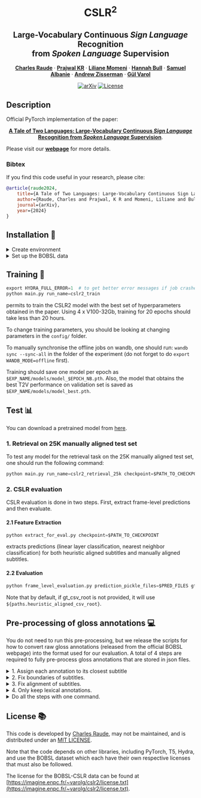 <div align="center">

# CSLR<sup>2</sup>
## Large-Vocabulary Continuous *Sign Language* Recognition <br> from *Spoken Language* Supervision

<a href="https://imagine.enpc.fr/~raudec/"><strong>Charles Raude</strong></a> · <a href="https://www.robots.ox.ac.uk/~prajwal/"><strong>Prajwal KR</strong></a> · <a href="https://www.robots.ox.ac.uk/~liliane/"><strong>Liliane Momeni</strong></a> ·
<a href="https://hannahbull.github.io/"><strong>Hannah Bull</strong></a> · <a href="https://samuelalbanie.com/"><strong>Samuel Albanie</strong></a> · <a href="https://www.robots.ox.ac.uk/~az/"><strong>Andrew Zisserman</strong></a> · <a href="https://imagine.enpc.fr/~varolg"><strong>G&uuml;l Varol</strong></a>

[![arXiv](https://img.shields.io/badge/arXiv-CSLR2-A10717.svg?logo=arXiv)](https://arxiv.org/abs/2405.10266)
[![License](https://img.shields.io/badge/License-MIT-green.svg)]()

</div>

## Description
Official PyTorch implementation of the paper:
<div align="center">

[**A Tale of Two Languages: Large-Vocabulary Continuous *Sign Language* Recognition from *Spoken Language* Supervision**](https://arxiv.org/abs/2405.10266).

</div>

Please visit our [**webpage**](https://imagine.enpc.fr/~varolg/cslr2/) for more details.

### Bibtex
If you find this code useful in your research, please cite:

```bibtex
@article{raude2024,
    title={A Tale of Two Languages: Large-Vocabulary Continuous Sign Language Recognition from Spoken Language Supervision},
    author={Raude, Charles and Prajwal, K R and Momeni, Liliane and Bull, Hannah and Albanie, Samuel and Zisserman, Andrew and Varol, G{\"u}l},
    journal={arXiv},
    year={2024}
}
```

## Installation :construction_worker: 

<details><summary>Create environment</summary>
&emsp;

Create a conda environment associated to this project by running the following lines:
```bash
conda create -n cslr2 python=3.9.16
conda install pytorch==1.12.1 torchvision==0.13.1 torchaudio==0.12.1 cudatoolkit=11.6 -c pytorch -c conda-forge
conda install anaconda::pandas=1.5.3
conda install conda-forge::einops=0.6.0
conda install conda-forge::humanize=4.6.0
conda install conda-forge::tqdm=4.65.0
pip install hydra-core==1.3.2
pip install matplotlib==3.7.1
pip install plotly==5.14.1
pip install nltk==3.8.1
pip install seaborn==0.12.2
pip install sentence-transformers==2.2.2
pip install wandb==0.14.0
pip install lmdb
pip install tabulate
pip install opencv-python==4.7.0.72
```
You can also create the environment using the associated `.yaml` file using conda (this might not always work, depending on the machine and the version of conda installed, try to update the version of conda).

```bash
conda env create --file=environment.yaml
```

After installing these packages, you will have to install a few `ntlk` packages manually in Python.

```python
import nltk
nltk.download("wordnet")
```
</details>

<details><summary>Set up the BOBSL data</summary>

* Make sure you have the permission to use the BOBSL dataset. You can request access following the instructions at [the official BOBSL webpage](https://www.robots.ox.ac.uk/~vgg/data/bobsl/).
* With the username/password obtained, you can download the two required files via the following:
  ``` bash
  # Download the pre-extracted video features [262G]
  wget --user ${BOBSL_USERNAME} --password ${BOBSL_PASSWORD} \
      https://thor.robots.ox.ac.uk/~vgg/data/bobsl/features/lmdb/feats_vswin_t-bs256_float16/data.mdb
  # Download the raw video frames [1.5T] (you can skip this if purely training/testing with features, and not visualizing)
  wget --user ${BOBSL_USERNAME} --password ${BOBSL_PASSWORD} \
      https://thor.robots.ox.ac.uk/~vgg/data/bobsl/videos/lmdb/rgb_anon-public_1962/data.mdb
  ```
* Download [`bobsl.zip` 
  (1.9G)](https://drive.google.com/file/d/13pp83GCoy1SVScvZRmNsoFxtNm8ogI7h/view?usp=sharing) 
  for the rest of the files (including annotations and metadata). Note the folder becomes 
  15G when decompressed. Make sure they correspond to the paths defined here: 
  `config/paths/public.yaml`.
* Download [`t5_checkpoint.zip` (1.4G)](https://drive.google.com/file/d/1hxkb8KAC0sgSYKefOLue1wyO2fJmmqxT/view?usp=sharing) for the T5 pretrained model weights, also defined at `config/paths/public.yaml`.

</details>

## Training :rocket:

```python
export HYDRA_FULL_ERROR=1  # to get better error messages if job crashes
python main.py run_name=cslr2_train
```
permits to train the CSLR2 model with the best set of hyperparameters obtained in the paper.
Using 4 x V100-32Gb, training for 20 epochs should take less than 20 hours.

To change training parameters, you should be looking at changing parameters in the `config/` folder.

To manually synchronise the offline jobs on wandb, one should run: `wandb sync --sync-all` in the folder of the experiment (do not forget to do `export WANDB_MODE=offline` first).

Training should save one model per epoch as `$EXP_NAME/models/model_$EPOCH_NB.pth`. Also, the model that obtains the best T2V performance on validation set is saved as `$EXP_NAME/models/model_best.pth`.

## Test :bar_chart:

You can download a pretrained model from [here](https://drive.google.com/file/d/1qyFHSFnxmy1rRGjlKEBfsjC8yt2kdalx/view?usp=sharing).

### 1. Retrieval on 25K manually aligned test set

To test any model for the retrieval task on the 25K manually aligned test set, one should run the following command:

```python
python main.py run_name=cslr2_retrieval_25k checkpoint=$PATH_TO_CHECKPOINT test=True
```

### 2. CSLR evaluation

CSLR evaluation is done in two steps. First, extract frame-level predictions and then evaluate.

#### 2.1 Feature Extraction

```python
python extract_for_eval.py checkpoint=$PATH_TO_CHECKPOINT
```
extracts predictions (linear layer classification, nearest neighbor classification) for both heuristic aligned subtitles and manually aligned subtitles.

#### 2.2 Evaluation

```python
python frame_level_evaluation.py prediction_pickle_files=$PRED_FILES gt_csv_root=$GT_CSV_ROOT
```
Note that by default, if gt_csv_root is not provided, it will use `${paths.heuristic_aligned_csv_root}`.


## Pre-processing of gloss annotations :computer:

You do not need to run this pre-processing, but we release the scripts for how to convert raw 
gloss annotations (released from the official BOBSL webpage) into the format used for our 
evaluation. A total of 4 steps are required to fully pre-process gloss annotations that are 
stored in json files.

<details>
<summary> 1. Assign each annotation to its closest subtitle</summary>

```python
python misc/process_cslr_json/preprocess_raw_json_annotations.py --output_dir OUTPUT_DIR --input_dir INPUT_DIR --subs_dir SUBS_DIR --subset2episode SUBSET2EPISODE
```
where `INPUT_DIR` is the directory where json files are stored and `OUTPUT_DIR` is the directory where the assigned annotations are saved.
`SUBS_DIR` is the directory where manually aligned subtitles are saved. This corresponds to the `subtitles/manually-aligned` files from the public release.
`SUBSET2EPISODE` is the path to the json file containing information about splits and episodes. This corresponds to the `subset2episode.json` file from the public release.
</details>



<details>
<summary>2. Fix boundaries of subtitles.</summary>

During assignment, it could happen that certain annotations overlap with the boundaries of subtitles. It could even happen that certain annotations are not within the boundaries of its associated subtitle.
Since at evaluation time, we load all features corresponding to subtitles timestamps, we need to extend boundaries of certain subtitles.

```python
python misc/process_cslr_json/fix_boundaries.py --csv_file OUTPUT_DIR
```
</details>


<details>
<summary>3. Fix alignment of subtitles.</summary>

Subtitles have been manually aligned. However, since gloss annotations are much more treated more precisely, it could happen that certain gloss annotations better match surrounding subtitles.
In order to fix this, we propose an automatic re-alignment algorithm.

```python
python misc/process_cslr_json/fix_alignment.py --csv_file OUTPUT_DIR2
python misc/process_cslr_json/preprocess_raw_json_annotations.py --output_dir OUTPUT_DIR3 --input_dir INPUT_DIR --subs_dir OUTPUT_DIR2 --misalignment_fix
```

where `OUTPUT_DIR2 = OUTPUT_DIR[:-8] + "extended_boundaries_" + OUTPUT_DIR[-8:]` and `OUTPUT_DIR3 = OUTPUT_DIR2[:-8] + "fix_alignment_" + OUTPUT_DIR2[-8:]`.
Here we assume that `OUTPUT_DIR` ends with a date in the format DD.MM.YY
</details>

<details>
<summary>4. Only keep lexical annotations.</summary>

We only evaluate against lexical annotations: i.e., annotations that are associated with a word.

```python
python misc/process_cslr_json/remove_star_annots_from_csvs.py --csv_root OUTPUT_DIR2  # only boundary extension fix
python misc/process_cslr_json/remove_star_annots_from_csvs.py --csv_root OUTPUT_DIR3  # with total alignment fix
```
</details>

<details>
<summary>Do all the steps with one command.</summary>

**Instead, you can also use `python misc/process_cslr_json/run_pipeline.py --input_dir INPUT_DIR --output_dir OUTPUT_DIR --subs_dir SUBS_DIR --subset2episode SUBSET2EPISODE`**
</details>

## License :books:
This code is developed by [Charles Raude](https://github.com/charles-raude), may not be 
maintained, and is distributed under an [MIT LICENSE](LICENSE).

Note that the code depends on other libraries, including PyTorch, T5, Hydra, and use the BOBSL dataset which each have their own respective licenses that must also be followed.

The license for the BOBSL-CSLR data can be found at [https://imagine.enpc.fr/~varolg/cslr2/license.txt](https://imagine.enpc.fr/~varolg/cslr2/license.txt).
